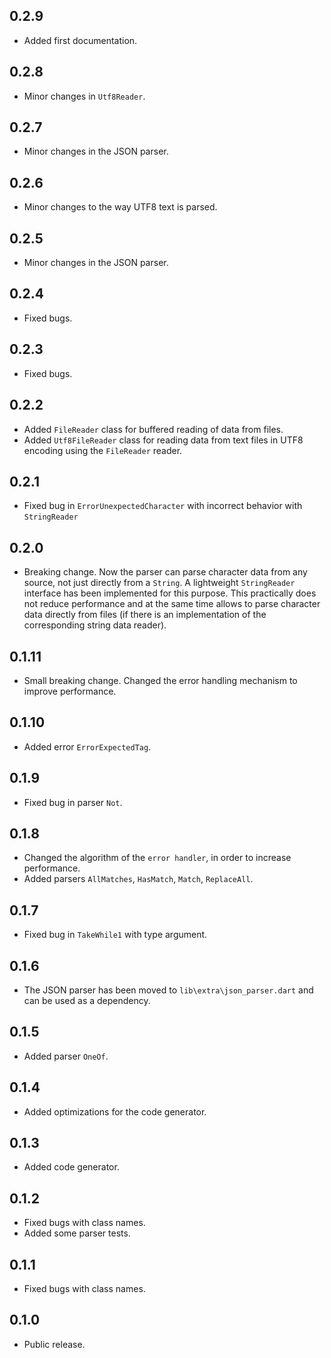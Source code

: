 ## 0.2.9

- Added first documentation.

## 0.2.8

- Minor changes in `Utf8Reader`.

## 0.2.7

- Minor changes in the JSON parser.

## 0.2.6

- Minor changes to the way UTF8 text is parsed.

## 0.2.5

- Minor changes in the JSON parser.

## 0.2.4

- Fixed bugs.

## 0.2.3

- Fixed bugs.

## 0.2.2

- Added `FileReader` class for buffered reading of data from files.
- Added `Utf8FileReader` class for reading data from text files in UTF8 encoding using the `FileReader` reader.

## 0.2.1

- Fixed bug in `ErrorUnexpectedCharacter` with incorrect behavior with `StringReader`

## 0.2.0

- Breaking change. Now the parser can parse character data from any source, not just directly from a `String`. A lightweight `StringReader` interface has been implemented for this purpose. This practically does not reduce performance and at the same time allows to parse character data directly from files (if there is an implementation of the corresponding string data reader).

## 0.1.11

- Small breaking change. Changed the error handling mechanism to improve performance.

## 0.1.10

- Added error `ErrorExpectedTag`.

## 0.1.9

- Fixed bug in parser `Not`.

## 0.1.8

- Changed the algorithm of the `error handler`, in order to increase performance.
- Added parsers `AllMatches`, `HasMatch`, `Match`, `ReplaceAll`.

## 0.1.7

- Fixed bug in `TakeWhile1` with type argument.

## 0.1.6

- The JSON parser has been moved to `lib\extra\json_parser.dart` and can be used as a dependency.

## 0.1.5

- Added parser `OneOf`.

## 0.1.4

- Added optimizations for the code generator.

## 0.1.3

- Added code generator.

## 0.1.2

- Fixed bugs with class names.
- Added some parser tests.

## 0.1.1

- Fixed bugs with class names.

## 0.1.0

- Public release.